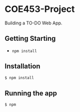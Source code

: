# COE453-Project
Building a TO-DO Web App.


## Getting Starting 
- `npm install` 


## Installation

```bash
$ npm install
```

## Running the app

```bash
$ npm 
```
